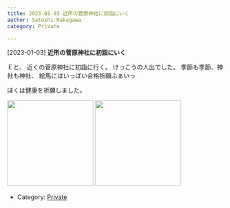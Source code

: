 ```yaml
---
title: 2023-01-03 近所の菅原神社に初詣にいく
author: Satoshi Nakagawa
category: Private

---
```


[2023-01-03] **近所の菅原神社に初詣にいく** 

Ｅと、
近くの菅原神社に初詣に行く。
けっこうの人出でした。
季節も季節、神社も神社、
絵馬にはいっぱい合格祈願ふぁいっ

 ぼくは健康を祈願しました。

<img src="pict/2023-01-03-jinja-1.jpg" alt="" width="200"/>
<img src="pict/2023-01-03-jinja-2.jpg" alt="" width="200"/>

- Category: [Private](https://merapano.github.io/categories.html#Private)

